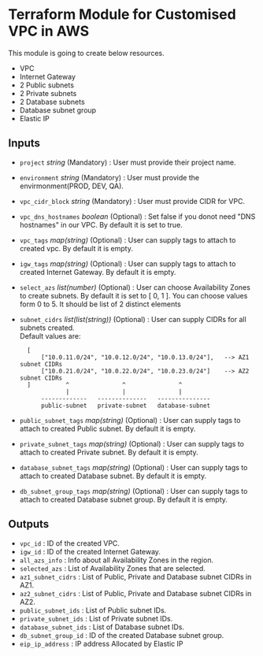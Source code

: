 # Terraform Module for Customised VPC in AWS

This module is going to create below resources.

* VPC
* Internet Gateway
* 2 Public subnets
* 2 Private subnets
* 2 Database subnets
* Database subnet group
* Elastic IP


## Inputs

* `project` *string* (Mandatory) : User must provide their project name.
* `environment` *string* (Mandatory) : User must provide the envirmonment(PROD, DEV, QA).
* `vpc_cidr_block` *string* (Mandatory) : User must provide CIDR for VPC.
* `vpc_dns_hostnames` *boolean* (Optional) : Set false if you donot need "DNS hostnames" in our VPC. By default it is set to true.
* `vpc_tags` *map(string)* (Optional) : User can supply tags to attach to created vpc. By default it is empty.
* `igw_tags` *map(string)* (Optional) : User can supply tags to attach to created Internet Gateway. By default it is empty.
* `select_azs` *list(number)* (Optional) : User can choose Availability Zones to create subnets. By default it is set to [ 0, 1 ]. You can choose values form 0 to 5. It should be list of 2 distinct elements
* `subnet_cidrs` *list(list(string))* (Optional) : User can supply CIDRs for all subnets created.  
    Default values are:

        [
            ["10.0.11.0/24", "10.0.12.0/24", "10.0.13.0/24"],   --> AZ1 subnet CIDRs
            ["10.0.21.0/24", "10.0.22.0/24", "10.0.23.0/24"]    --> AZ2 subnet CIDRs
        ]          ^               ^               ^
                   |               |               |
            -------------   --------------   ---------------
            public-subnet   private-subnet   database-subnet
* `public_subnet_tags` *map(string)* (Optional) : User can supply tags to attach to created Public subnet. By default it is empty.
* `private_subnet_tags` *map(string)* (Optional) : User can supply tags to attach to created Private subnet. By default it is empty.
* `database_subnet_tags` *map(string)* (Optional) : User can supply tags to attach to created Database subnet. By default it is empty.
* `db_subnet_group_tags` *map(string)* (Optional) : User can supply tags to attach to created Database subnet group. By default it is empty.


## Outputs
* `vpc_id` : ID of the created VPC.
* `igw_id` : ID of the created Internet Gateway.
* `all_azs_info` : Info about all Availability Zones in the region.
* `selected_azs` : List of Availability Zones that are selected.
* `az1_subnet_cidrs` : List of Public, Private and Database subnet CIDRs in AZ1.
* `az2_subnet_cidrs` : List of Public, Private and Database subnet CIDRs in AZ2.
* `public_subnet_ids` : List of Public subnet IDs.
* `private_subnet_ids` : List of Private subnet IDs.
* `database_subnet_ids` : List of Database subnet IDs.
* `db_subnet_group_id` : ID of the created Database subnet group.
* `eip_ip_address` : IP address Allocated by Elastic IP